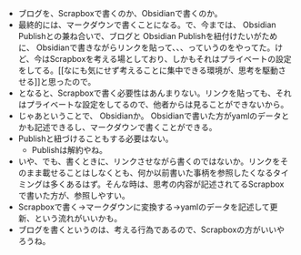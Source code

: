 - ブログを、Scrapboxで書くのか、Obsidianで書くのか。
- 最終的には、マークダウンで書くことになる。で、今までは、 Obsidian Publishとの兼ね合いで、ブログと Obsidian Publishを紐付けたいがために、 Obsidianで書きながらリンクを貼って、、、っていうのをやってた。けど、今はScrapboxを考える場としており、しかもそれはプライベートの設定をしてる。[[なにも気にせず考えることに集中できる環境が、思考を駆動させる]]と思ったので。
- となると、Scrapboxで書く必要性はあんまりない。リンクを貼っても、それはプライベートな設定をしてるので、他者からは見ることができないから。
- じゃあということで、 Obsidianか。 Obsidianで書いた方がyamlのデータとかも記述できるし、マークダウンで書くことができる。
- Publishと紐づけることもする必要はない。
	- Publishは解約やね。
- いや、でも、書くときに、リンクさせながら書くのではないか。リンクをそのまま載せることはしなくとも、何か以前書いた事柄を参照したくなるタイミングは多くあるはず。そんな時は、思考の内容が記述されてるScrapboxで書いた方が、参照しやすい。
- Scrapboxで書く→マークダウンに変換する→yamlのデータを記述して更新、という流れがいいかも。
- ブログを書くというのは、考える行為であるので、Scrapboxの方がいいやろうね。
